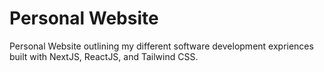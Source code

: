 # Personal Website

Personal Website outlining my different software development expriences built with NextJS, ReactJS, and Tailwind CSS.
